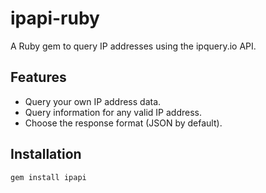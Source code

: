 # ipapi-ruby

A Ruby gem to query IP addresses using the ipquery.io API.

## Features

- Query your own IP address data.
- Query information for any valid IP address.
- Choose the response format (JSON by default).

## Installation

```bash
gem install ipapi
```

